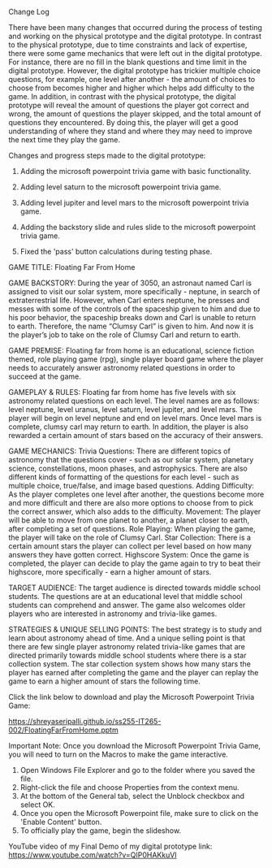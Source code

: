 Change Log

There have been many changes that occurred during the process of testing and working on the physical prototype and the digital prototype. In contrast to the physical prototype, due to time constraints and lack of expertise, there were some game mechanics that were left out in the digital prototype. For instance, there are no fill in the blank questions and time limit in the digital prototype. However, the digital prototype has trickier multiple choice questions, for example, one level after another - the amount of choices to choose from becomes higher and higher which helps add difficulty to the game. In addition, in contrast with the physical prototype, the digital prototype will reveal the amount of questions the player got correct and wrong, the amount of questions the player skipped, and the total amount of questions they encountered. By doing this, the player will get a good understanding of where they stand and where they may need to improve the next time they play the game. 

Changes and progress steps made to the digital prototype:

1. Adding the microsoft powerpoint trivia game with basic functionality.

2. Adding level saturn to the microsoft powerpoint trivia game.

3. Adding level jupiter and level mars to the microsoft powerpoint trivia game.

4. Adding the backstory slide and rules slide to the microsoft powerpoint trivia game.

5. Fixed the 'pass' button calculations during testing phase.


GAME TITLE: Floating Far From Home

GAME BACKSTORY: During the year of 3050, an astronaut named Carl is assigned to visit our solar system, more specifically - neptune, in search of extraterrestrial life. However, when Carl enters neptune, he presses and messes with some of the controls of the spaceship given to him and due to his poor behavior, the spaceship breaks down and Carl is unable to return to earth. Therefore, the name “Clumsy Carl” is given to him. And now it is the player’s job to take on the role of Clumsy Carl and return to earth.

GAME PREMISE: Floating far from home is an educational, science fiction themed, role playing game (rpg), single player board game where the player needs to accurately answer astronomy related questions in order to succeed at the game.

GAMEPLAY & RULES: Floating far from home has five levels with six astronomy related questions on each level. The level names are as follows: level neptune, level uranus, level saturn, level jupiter, and level mars. The player will begin on level neptune and end on level mars. Once level mars is complete, clumsy carl may return to earth. In addition, the player is also rewarded a certain amount of stars based on the accuracy of their answers.

GAME MECHANICS: 
Trivia Questions: There are different topics of astronomy that the questions cover - such as our solar system, planetary science, constellations, moon phases, and astrophysics. There are also different kinds of formatting of the questions for each level - such as multiple choice, true/false, and image based questions.
Adding Difficulty: As the player completes one level after another, the questions become more and more difficult and there are also more options to choose from to pick the correct answer, which also adds to the difficulty.
Movement: The player will be able to move from one planet to another, a planet closer to earth, after completing a set of questions.
Role Playing: When playing the game, the player will take on the role of Clumsy Carl.
Star Collection: There is a certain amount stars the player can collect per level based on how many answers they have gotten correct.
Highscore System: Once the game is completed, the player can decide to play the game again to try to beat their highscore, more specifically - earn a higher amount of stars.

TARGET AUDIENCE: The target audience is directed towards middle school students. The questions are at an educational level that middle school students can comprehend and answer. The game also welcomes older players who are interested in astronomy and trivia-like games.

STRATEGIES & UNIQUE SELLING POINTS: The best strategy is to study and learn about astronomy ahead of time. And a unique selling point is that there are few single player astronomy related trivia-like games that are directed primarily towards middle school students where there is a star collection system. The star collection system shows how many stars the player has earned after completing the game and the player can replay the game to earn a higher amount of stars the following time.



Click the link below to download and play the Microsoft Powerpoint Trivia Game:

<https://shreyaseripalli.github.io/ss255-IT265-002/FloatingFarFromHome.pptm>

Important Note: Once you download the Microsoft Powerpoint Trivia Game, you will need to turn on the Macros to make the game interactive.
1. Open Windows File Explorer and go to the folder where you saved the file.
2. Right-click the file and choose Properties from the context menu.
3. At the bottom of the General tab, select the Unblock checkbox and select OK.
4. Once you open the Microsoft Powerpoint file, make sure to click on the 'Enable Content' button.
5. To officially play the game, begin the slideshow.

YouTube video of my Final Demo of my digital prototype link:
<https://www.youtube.com/watch?v=QIP0HAKkuVI>